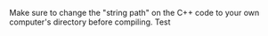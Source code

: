 Make sure to change the "string path" on the C++ code to your own computer's
directory before compiling. Test
